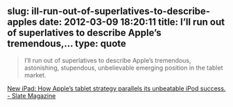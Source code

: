 slug: ill-run-out-of-superlatives-to-describe-apples
date: 2012-03-09 18:20:11
title: I’ll run out of superlatives to describe Apple’s tremendous,...
type: quote
---

> I’ll run out of superlatives to describe Apple’s tremendous, astonishing, stupendous, unbelievable emerging position in the tablet market.

[New iPad: How Apple’s tablet strategy parallels its unbeatable iPod success. - Slate Magazine](http://www.slate.com/articles/technology/technology/2012/03/new_ipad_how_apple_s_tablet_strategy_parallels_its_unbeatable_ipod_success_.single.html)
